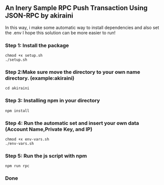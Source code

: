 ## An Inery Sample RPC Push Transaction Using JSON-RPC by akiraini
In this way, i make some automatic way to install dependencies and also set the .env 
I hope this solution can be more easier to run!

### Step 1: Install the package
```
chmod +x setup.sh
./setup.sh
```

### Step 2:Make sure move the directory to your own name directory. (example:akiraini)

```
cd akiraini
```

### Step 3: Installing npm in your directory
```
npm install
```

### Step 4: Run the automatic set and insert your own data (Account Name,Private Key, and IP)
```
chmod +x env-vars.sh
./env-vars.sh
```

### Step 5: Run the js script with npm
```
npm run rpc
```

### Done
